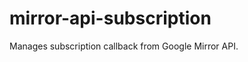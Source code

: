 mirror-api-subscription
=======================

Manages subscription callback from Google Mirror API.
